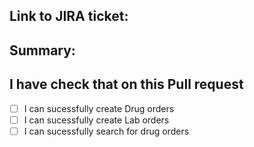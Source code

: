## Link to JIRA ticket:

## Summary:

## I have check that on this Pull request

- [ ] I can sucessfully create Drug orders
- [ ] I can sucessfully create Lab orders
- [ ] I can sucessfully search for drug orders
